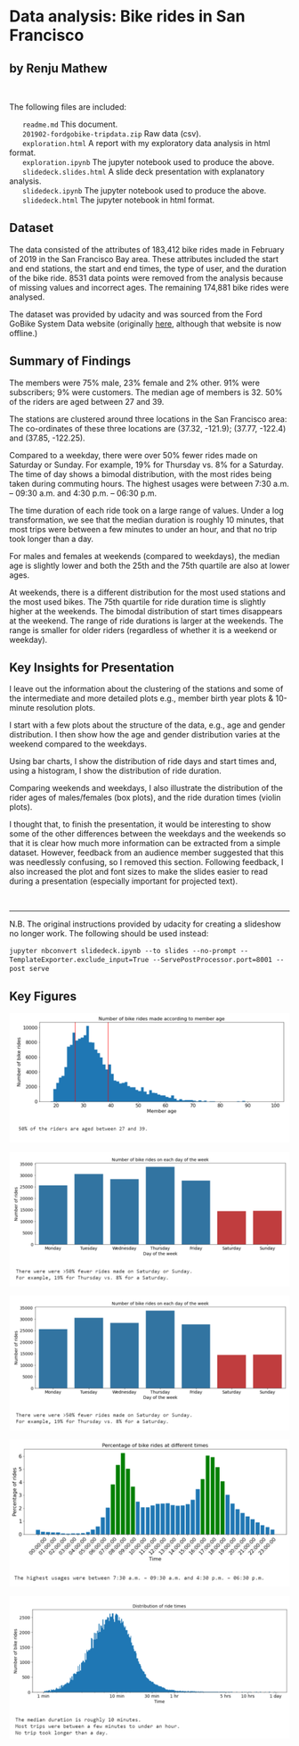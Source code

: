 # Data analysis: Bike rides in San Francisco 
## by Renju Mathew  
&nbsp; 

The following files are included:
  
&nbsp;&nbsp;&nbsp;&nbsp;&nbsp;&nbsp;`readme.md` This document.  
&nbsp;&nbsp;&nbsp;&nbsp;&nbsp;&nbsp;`201902-fordgobike-tripdata.zip` Raw data (csv).  
&nbsp;&nbsp;&nbsp;&nbsp;&nbsp;&nbsp;`exploration.html` A report with my exploratory data analysis in html format.   
&nbsp;&nbsp;&nbsp;&nbsp;&nbsp;&nbsp;`exploration.ipynb` The jupyter notebook used to produce the above.  
&nbsp;&nbsp;&nbsp;&nbsp;&nbsp;&nbsp;`slidedeck.slides.html` A slide deck presentation with explanatory analysis.  
&nbsp;&nbsp;&nbsp;&nbsp;&nbsp;&nbsp;`slidedeck.ipynb` The jupyter notebook used to produce the above.  
&nbsp;&nbsp;&nbsp;&nbsp;&nbsp;&nbsp;`slidedeck.html` The jupyter notebook in html format.  


  
## Dataset

The data consisted of the attributes of 183,412 bike rides made in February of 2019 in the San Francisco Bay area. These attributes included the start and end stations, the start and end times, the type of user, and the duration of the bike ride. 8531 data points were removed from the analysis because of missing values and incorrect ages. The remaining 174,881 bike rides were analysed.

The dataset was provided by udacity and was sourced from the Ford GoBike System Data website (originally [here](https://www.bikeshare.com/data/), although that website is now offline.)


## Summary of Findings

The members were 75% male, 23% female and 2% other. 91% were subscribers; 9% were customers. The median age of members is 32. 50% of the riders are aged between 27 and 39.

The stations are clustered around three locations in the San Francisco area: The co-ordinates of these three locations are (37.32, -121.9); (37.77, -122.4) and (37.85, -122.25).

Compared to a weekday, there were over 50% fewer rides made on Saturday or Sunday.  For example, 19% for Thursday vs. 8% for a Saturday. The time of day shows a bimodal distribution, with the most rides being taken during commuting hours. The highest usages were between 7:30 a.m.⁠ – ⁠09:30 a.m. and 4:30 p.m.⁠ – ⁠06:30 p.m.

The time duration of each ride took on a large range of values. Under a log transformation, we see that the median duration is roughly 10 minutes, that most trips were between a few minutes to under an hour, and that no trip took longer than a day.

For males and females at weekends (compared to weekdays), the median age is slightly lower and both the 25th and the 75th quartile are also at lower ages.

At weekends, there is a different distribution for the most used stations and the most used bikes.
The 75th quartile for ride duration time is slightly higher at the weekends.
The bimodal distribution of start times disappears at the weekend.
The range of ride durations is larger at the weekends.
The range is smaller for older riders (regardless of whether it is a weekend or weekday).

## Key Insights for Presentation

I leave out the information about the clustering of the stations and some of the intermediate and more detailed plots e.g., member birth year plots & 10-minute resolution plots.

I start with a few plots about the structure of the data, e.g., age and gender distribution. I then show how the age and gender distribution varies at the weekend compared to the weekdays.

Using bar charts, I show the distribution of ride days and start times and, using a histogram, I show the distribution of ride duration. 

Comparing weekends and weekdays, I also illustrate the distribution of the rider ages of males/females (box plots), and the ride duration times (violin plots). 

I thought that, to finish the presentation, it would be interesting to show some of the other differences between the weekdays and the weekends so that it is clear how much more information can be extracted from a simple dataset. However, feedback from an audience member suggested that this was needlessly confusing, so I removed this section. Following feedback, I also increased the plot and font sizes to make the slides easier to read during a presentation (especially important for projected text).  

&nbsp;  

----------------------------

N.B. The original instructions provided by udacity for creating a slideshow no longer work.
The following should be used instead:
```
jupyter nbconvert slidedeck.ipynb --to slides --no-prompt --TemplateExporter.exclude_input=True --ServePostProcessor.port=8001 --post serve
```

## Key Figures

<p align="center">
  <img src="Figure1_Age.PNG" />
</p>
<p align="center">
  <img src="Figure2_Day.PNG" />
</p>
<p align="center">
  <img src="Figure2_Day.PNG" />
</p>
<p align="center">
  <img src="Figure3_Time.PNG" />
</p>
<p align="center">
  <img src="Figure4_Duration.PNG" />
</p>



